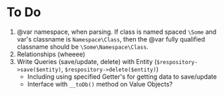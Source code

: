 # To Do

1. @var namespace, when parsing. If class is named spaced `\Some` and var's classname is `Namespace\Class`, then the @var fully qualified classname should be `\Some\Namespace\Class`.
2. Relationships (wheeee)
3. Write Queries (save/update, delete) with Entity (`$respository->save($entity)`, `$respository->delete($entity)`)
	* Including using specified Getter's for getting data to save/update
	* Interface with `__toDb()` method on Value Objects?